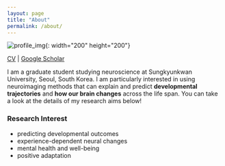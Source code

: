 ```yaml
---
layout: page
title: "About"
permalink: /about/
---
```


![profile_img](https://github.com/suzanpark/suzanpark.github.io/assets/143306172/04fea881-bc64-4668-836a-4b195891d142){: width="200" height="200"}


[CV](https://drive.google.com/drive/folders/1NuwGaoBIw9CLI_AjHhzKvPL8VdHKOC06) | [Google Scholar](https://scholar.google.com/citations?user=qS3zgSgAAAAJ&hl=ko&oi=sra)


I am a graduate student studying neuroscience at Sungkyunkwan University, Seoul, South Korea. 
I am particularly interested in using neuroimaging methods that can explain and predict **developmental trajectories** and **how our brain changes** across the life span. 
You can take a look at the details of my research aims below! 


### Research Interest
- predicting developmental outcomes
- experience-dependent neural changes 
- mental health and well-being
- positive adaptation






